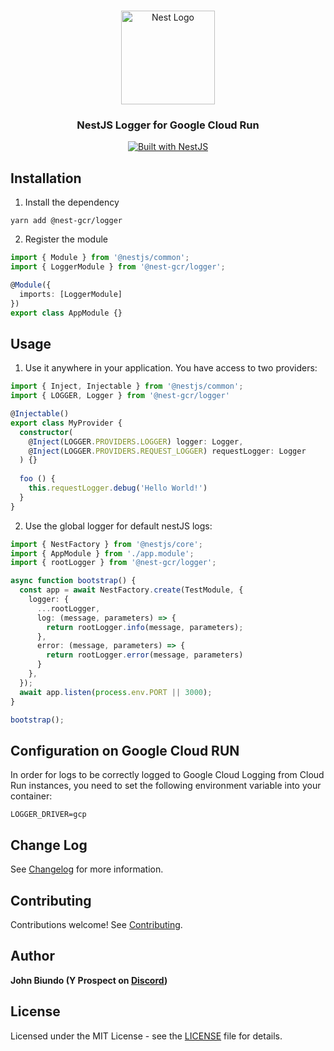 <h1 align="center"></h1>

<div align="center">
  <a href="http://nestjs.com/" target="_blank">
    <img src="https://nestjs.com/img/logo_text.svg" width="150" alt="Nest Logo" />
  </a>
</div>

<h3 align="center">NestJS Logger for Google Cloud Run</h3>

<div align="center">
  <a href="https://nestjs.com" target="_blank">
    <img src="https://img.shields.io/badge/built%20with-NestJs-red.svg" alt="Built with NestJS">
  </a>
</div>

## Installation

1. Install the dependency
```
yarn add @nest-gcr/logger
```

2. Register the module

```typescript
import { Module } from '@nestjs/common';
import { LoggerModule } from '@nest-gcr/logger';

@Module({
  imports: [LoggerModule]
})
export class AppModule {}
```

## Usage

1. Use it anywhere in your application. You have access to two providers:

```typescript
import { Inject, Injectable } from '@nestjs/common';
import { LOGGER, Logger } from '@nest-gcr/logger'

@Injectable()
export class MyProvider {
  constructor(
    @Inject(LOGGER.PROVIDERS.LOGGER) logger: Logger,
    @Inject(LOGGER.PROVIDERS.REQUEST_LOGGER) requestLogger: Logger
  ) {}
  
  foo () {
    this.requestLogger.debug('Hello World!')
  }
}
```

2. Use the global logger for default nestJS logs:

```typescript
import { NestFactory } from '@nestjs/core';
import { AppModule } from './app.module';
import { rootLogger } from '@nest-gcr/logger';

async function bootstrap() {
  const app = await NestFactory.create(TestModule, {
    logger: {
      ...rootLogger,
      log: (message, parameters) => {
        return rootLogger.info(message, parameters);
      },
      error: (message, parameters) => {
        return rootLogger.error(message, parameters)
      }
    },
  });
  await app.listen(process.env.PORT || 3000);
}

bootstrap();
```

## Configuration on Google Cloud RUN

In order for logs to be correctly logged to Google Cloud Logging from Cloud Run instances, you need to set the following environment variable into your container:

```
LOGGER_DRIVER=gcp
```

## Change Log

See [Changelog](CHANGELOG.md) for more information.

## Contributing

Contributions welcome! See [Contributing](CONTRIBUTING.md).

## Author

**John Biundo (Y Prospect on [Discord](https://discord.gg/G7Qnnhy))**

## License

Licensed under the MIT License - see the [LICENSE](LICENSE) file for details.
